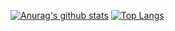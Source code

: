 [![Anurag's github stats](https://github-readme-stats.vercel.app/api?username=Yingkaixiang)](https://github.com/anuraghazra/github-readme-stats)
[![Top Langs](https://github-readme-stats.vercel.app/api/top-langs/?username=Yingkaixiang)](https://github.com/anuraghazra/github-readme-stats)

<!--
**Yingkaixiang/Yingkaixiang** is a ✨ _special_ ✨ repository because its `README.md` (this file) appears on your GitHub profile.

Here are some ideas to get you started:

- 🔭 I’m currently working on ...
- 🌱 I’m currently learning ...
- 👯 I’m looking to collaborate on ...
- 🤔 I’m looking for help with ...
- 💬 Ask me about ...
- 📫 How to reach me: ...
- 😄 Pronouns: ...
- ⚡ Fun fact: ...
-->

